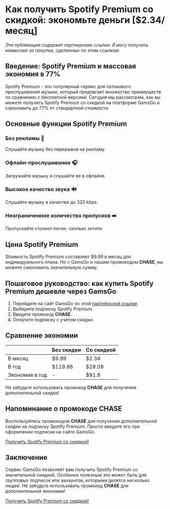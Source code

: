 # Как получить Spotify Premium со скидкой: экономьте деньги [$2.34/месяц]

*Эта публикация содержит партнерские ссылки. Я могу получать комиссию за покупки, сделанные по этим ссылкам.*

## Введение: Spotify Premium и массовая экономия в 77%

Spotify Premium - это популярный сервис для потокового прослушивания музыки, который предлагает множество преимуществ по сравнению с бесплатной версией. Сегодня мы рассмотрим, как вы можете получить Spotify Premium со скидкой на платформе GamsGo и сэкономить до 77% от стандартной стоимости.

## Основные функции Spotify Premium

### Без рекламы 🚫

Слушайте музыку без перерывов на рекламу.

### Офлайн-прослушивание 🎧

Загружайте музыку и слушайте ее в офлайне.

### Высокое качество звука 🔊

Слушайте музыку в качестве до 320 kbps.

### Неограниченное количество пропусков ➡️

Пропускайте столько песен, сколько хотите.

## Цена Spotify Premium

Stoимость Spotify Premium составляет $9.99 в месяц для индивидуального плана. Но с GamsGo и нашим промокодом **CHASE**, вы можете сэкономить значительную сумму.

## Пошаговое руководство: как купить Spotify Premium дешевле через GamsGo

1. Перейдите на сайт GamsGo по этой [партнёрской ссылке](https://www.gamsgo.com/partner/ykeX7B).
2. Выберите подписку Spotify Premium.
3. Введите промокод **CHASE**.
4. Оплатите подписку с учетом скидки.

## Сравнение экономии

|  | Без скидки | Со скидкой |
|---|---|---|
| В месяц | $9.99 | $2.34 |
| В год | $119.88 | $28.08 |
| Экономия в год | - | $91.8 |

Не забудьте использовать промокод **CHASE** для получения дополнительной скидки!

## Напоминание о промокоде CHASE

Воспользуйтесь промокодом **CHASE** для получения дополнительной скидки на подписку Spotify Premium. Просто введите его при оформлении подписки на сайте GamsGo.

[Получить Spotify Premium со скидкой!](https://www.gamsgo.com/partner/ykeX7B)

## Заключение

Сервис GamsGo позволяет вам получить Spotify Premium со значительной скидкой. Особенно полезным это может быть для групповых подписок или аккаунтов, которыми делятся несколько людей. Не забудьте использовать промокод **CHASE** для дополнительной экономии!

[Получить Spotify Premium со скидкой!](https://www.gamsgo.com/partner/ykeX7B)
